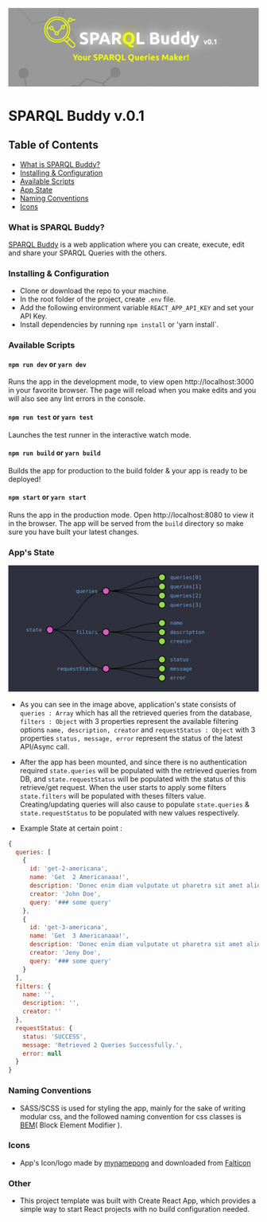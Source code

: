 ![SPARQL Buddy](https://github.com/najjar-osama/semmtech-sparql-assignment/raw/master/sparql_buddy.png)

# SPARQL Buddy v.0.1

## Table of Contents

- [What is SPARQL Buddy?](#what-is-sparql-buddy)
- [Installing & Configuration](#)
- [Available Scripts](#)
- [App State ](#)
- [Naming Conventions ](#)
- [Icons](#)

### What is SPARQL Buddy?

[SPARQL Buddy](http://spqrqlb.herokuapp.com/) is a web application where you can create, execute, edit and share your SPARQL Queries with the others.

### Installing & Configuration

- Clone or download the repo to your machine.
- In the root folder of the project, create `.env` file.
- Add the following environment variable `REACT_APP_API_KEY` and set your API Key.
- Install dependencies by running `npm install` or 'yarn install`.

### Available Scripts

#### `npm run dev` or `yarn dev`

Runs the app in the development mode, to view open http://localhost:3000 in your favorite browser.
The page will reload when you make edits and you will also see any lint errors in the console.

#### `npm run test` or `yarn test`

Launches the test runner in the interactive watch mode.

#### `npm run build` or `yarn build`

Builds the app for production to the build folder & your app is ready to be deployed!

#### `npm start` or `yarn start`

Runs the app in the production mode. Open http://localhost:8080 to view it in the browser.
The app will be served from the `build` directory so make sure you have built your latest changes.

### App's State

![SPARQL Buddy](https://github.com/najjar-osama/semmtech-sparql-assignment/raw/master/state.png)

- As you can see in the image above, application's state consists of `queries : Array` which has all the retrieved queries from the database, `filters : Object` with 3 properties represent the available filtering options `name, description, creator` and `requestStatus : Object` with 3 properties `status, message, error` represent the status of the latest API/Async call.

- After the app has been mounted, and since there is no authentication required `state.queries` will be populated with the retrieved queries from DB, and `state.requestStatus` will be populated with the status of this retrieve/get request. When the user starts to apply some filters `state.filters` will be populated with theses filters value.
  Creating/updating queries will also cause to populate `state.queries` & `state.requestStatus` to be populated with new values respectively.

- Example State at certain point :

```js
{
  queries: [
    {
      id: 'get-2-americana',
      name: 'Get  2 Americanaaa!',
      description: 'Donec enim diam vulputate ut pharetra sit amet aliquam id.',
      creator: 'John Doe',
      query: '### some query'
    },
    {
      id: 'get-3-americana',
      name: 'Get  3 Americanaaa!',
      description: 'Donec enim diam vulputate ut pharetra sit amet aliquam id.',
      creator: 'Jeny Doe',
      query: '### some query'
    }
  ],
  filters: {
    name: '',
    description: '',
    creator: ''
  },
  requestStatus: {
    status: 'SUCCESS',
    message: 'Retrieved 2 Queries Successfully.',
    error: null
  }
}
```

### Naming Conventions

- SASS/SCSS is used for styling the app, mainly for the sake of writing modular css, and the followed naming convention for css classes is [BEM](http://getbem.com/)( Block Element Modifier ).

### Icons

- App's Icon/logo made by [mynamepong](https://www.flaticon.com/authors/mynamepong) and downloaded from [Falticon](https://www.flaticon.com)

### Other

- This project template was built with Create React App, which provides a simple way to start React projects with no build configuration needed.
